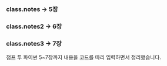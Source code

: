 ### class.notes -> 5장

### class.notes2 -> 6장

### class.notes3 -> 7장

점프 투 파이썬 5~7장까지 내용을
코드를 따리 입력하면서 정리했습니다.
